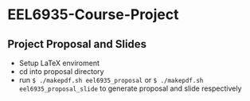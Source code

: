 # EEL6935-Course-Project

## Project Proposal and Slides
* Setup LaTeX enviroment
* cd into proposal directory
* run `$ ./makepdf.sh eel6935_proposal` or `$ ./makepdf.sh eel6935_proposal_slide` to generate proposal and slide respectively
